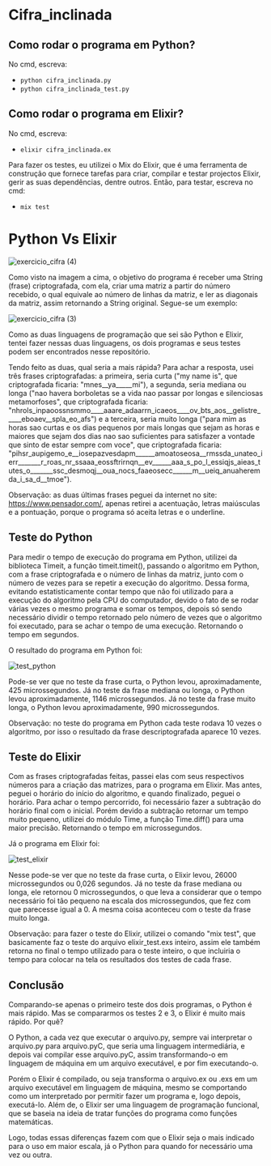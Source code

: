 # Cifra_inclinada

## Como rodar o programa em Python?

No cmd, escreva:
- ```python cifra_inclinada.py```
- ```python cifra_inclinada_test.py```

## Como rodar o programa em Elixir?

No cmd, escreva:
- ```elixir cifra_inclinada.ex```

Para fazer os testes, eu utilizei o Mix do Elixir, que é uma ferramenta de construção que fornece tarefas para criar, compilar e testar projectos Elixir, gerir as suas dependências, dentre outros. Então, para testar, escreva no cmd:
- ```mix test```

# Python Vs Elixir
![exercicio_cifra (4)](https://user-images.githubusercontent.com/67129306/206177231-e9dc8d3b-f25b-42c9-a04c-12cad3fc8757.PNG)

Como visto na imagem a cima, o objetivo do programa é receber uma String (frase) criptografada, com ela, criar uma matriz a partir do número recebido, o qual equivale ao número de linhas da matriz, e ler as diagonais da matriz, assim retornando a String original. Segue-se um exemplo: 

![exercicio_cifra (3)](https://user-images.githubusercontent.com/67129306/206177338-db5b2b2b-8276-43a5-8462-01a0d7b42ea5.PNG)

Como as duas linguagens de programação que sei são Python e Elixir, tentei fazer nessas duas linguagens, os dois programas e seus testes podem ser encontrados nesse repositório.

Tendo feito as duas, qual seria a mais rápida? Para achar a resposta, usei três frases criptografadas: a primeira, seria curta ("my name is", que criptografada ficaria: "mnes__ya_____mi"), a segunda, seria mediana ou longa ("nao havera borboletas se a vida nao passar por longas e silenciosas metamorfoses", que criptografada ficaria: "nhrols_inpaoossnsmmo____aaare_adaarrn_icaeos____ov_bts_aos__gelistre_____eboaev__spla_eo_afs") e a terceira, seria muito longa ("para mim as horas sao curtas e os dias pequenos por mais longas que sejam as horas e maiores que sejam dos dias nao sao suficientes para satisfazer a vontade que sinto de estar sempre com voce", que criptografada ficaria: "pihsr_aupigemo_e__iosepazvesdapm______amoatoseosa__rmssda_unateo_ierr_______r_roas_nr_ssaaa_eossftrirnqn__ev______aaa_s_po_l_essiqjs_aieas_tutes_o_______ssc_desmoqj__oua_nocs_faaeosecc______m__ueiq_anuaheremda_i_sa_d__tmoe").

Observação: as duas últimas frases peguei da internet no site: https://www.pensador.com/, apenas retirei a acentuação, letras maiúsculas e a pontuação, porque o programa só aceita letras e o underline.

## Teste do Python

Para medir o tempo de execução do programa em Python, utilizei da biblioteca Timeit, a função timeit.timeit(), passando o algoritmo em Python, com a frase criptografada e o número de linhas da matriz, junto com o número de vezes para se repetir a execução do algoritmo. Dessa forma, evitando estatisticamente contar tempo que não foi utilizado para a execução do algoritmo pela CPU do computador, devido o fato de se rodar várias vezes o mesmo programa e somar os tempos, depois só sendo necessário dividir o tempo retornado pelo número de vezes que o algoritmo foi executado, para se achar o tempo de uma execução. Retornando o tempo em segundos.

O resultado do programa em Python foi:

![test_python](https://user-images.githubusercontent.com/67129306/206177759-fcba7c8e-8fc2-4d77-9ff5-7bf89dfd10b8.PNG)

Pode-se ver que no teste da frase curta, o Python levou, aproximadamente, 425 microssegundos. Já no teste da frase mediana ou longa, o Python levou aproximadamente, 1146 microssegundos. Já no teste da frase muito longa, o Python levou aproximadamente, 990 microssegundos.

Observação: no teste do programa em Python cada teste rodava 10 vezes o algoritmo, por isso o resultado da frase descriptografada aparece 10 vezes.

## Teste do Elixir

Com as frases criptografadas feitas, passei elas com seus respectivos números para a criação das matrizes, para o programa em Elixir. Mas antes, peguei o horário do início do algoritmo, e quando finalizado, peguei o horário. Para achar o tempo percorrido, foi necessário fazer a subtração do horário final com o inicial. Porém devido a subtração retornar um tempo muito pequeno, utilizei do módulo Time, a função Time.diff() para uma maior precisão. Retornando o tempo em microssegundos.

Já o programa em Elixir foi:

![test_elixir](https://user-images.githubusercontent.com/67129306/205763713-195f42ea-6ccf-49e8-89a1-2840f138e897.PNG)

Nesse pode-se ver que no teste da frase curta, o Elixir levou, 26000 microssegundos ou 0,026 segundos. Já no teste da frase mediana ou longa, ele retornou 0 microssegundos, o que leva a considerar que o tempo necessário foi tão pequeno na escala dos microssegundos, que fez com que parecesse igual a 0. A mesma coisa aconteceu com o teste da frase muito longa.

Observação: para fazer o teste do Elixir, utilizei o comando "mix test", que basicamente faz o teste do arquivo elixir_test.exs inteiro, assim ele também retorna no final o tempo utilizado para o teste inteiro, o que incluiria o tempo para colocar na tela os resultados dos testes de cada frase.

## Conclusão

Comparando-se apenas o primeiro teste dos dois programas, o Python é mais rápido. Mas se compararmos os testes 2 e 3, o Elixir é muito mais rápido. Por quê?

O Python, a cada vez que executar o arquivo.py, sempre vai interpretar o arquivo.py para arquivo.pyC, que seria uma linguagem intermediária, e depois vai compilar esse arquivo.pyC, assim transformando-o em linguagem de máquina em um arquivo executável, e por fim executando-o.

Porém o Elixir é compilado, ou seja transforma o arquivo.ex ou .exs em um arquivo executável em linguagem de máquina, mesmo se comportando como um interpretado por permitir fazer um programa e, logo depois, executá-lo. Além de, o Elixir ser uma linguagem de programação funcional, que se baseia na ideia de tratar funções do programa como funções matemáticas.

Logo, todas essas diferenças fazem com que o Elixir seja o mais indicado para o uso em maior escala, já o Python para quando for necessário uma vez ou outra.
